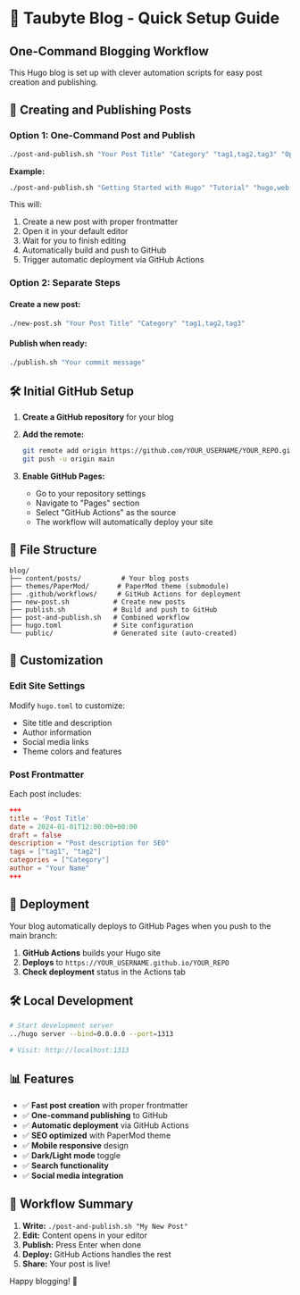 # 🚀 Taubyte Blog - Quick Setup Guide

## One-Command Blogging Workflow

This Hugo blog is set up with clever automation scripts for easy post creation and publishing.

## 📝 Creating and Publishing Posts

### Option 1: One-Command Post and Publish
```bash
./post-and-publish.sh "Your Post Title" "Category" "tag1,tag2,tag3" "Optional commit message"
```

**Example:**
```bash
./post-and-publish.sh "Getting Started with Hugo" "Tutorial" "hugo,web,static-site" "Add Hugo tutorial post"
```

This will:
1. Create a new post with proper frontmatter
2. Open it in your default editor
3. Wait for you to finish editing
4. Automatically build and push to GitHub
5. Trigger automatic deployment via GitHub Actions

### Option 2: Separate Steps

#### Create a new post:
```bash
./new-post.sh "Your Post Title" "Category" "tag1,tag2,tag3"
```

#### Publish when ready:
```bash
./publish.sh "Your commit message"
```

## 🛠️ Initial GitHub Setup

1. **Create a GitHub repository** for your blog
2. **Add the remote:**
   ```bash
   git remote add origin https://github.com/YOUR_USERNAME/YOUR_REPO.git
   git push -u origin main
   ```

3. **Enable GitHub Pages:**
   - Go to your repository settings
   - Navigate to "Pages" section
   - Select "GitHub Actions" as the source
   - The workflow will automatically deploy your site

## 📁 File Structure

```
blog/
├── content/posts/          # Your blog posts
├── themes/PaperMod/       # PaperMod theme (submodule)
├── .github/workflows/     # GitHub Actions for deployment
├── new-post.sh           # Create new posts
├── publish.sh            # Build and push to GitHub
├── post-and-publish.sh   # Combined workflow
├── hugo.toml             # Site configuration
└── public/               # Generated site (auto-created)
```

## 🎨 Customization

### Edit Site Settings
Modify `hugo.toml` to customize:
- Site title and description
- Author information
- Social media links
- Theme colors and features

### Post Frontmatter
Each post includes:
```toml
+++
title = 'Post Title'
date = 2024-01-01T12:00:00+00:00
draft = false
description = "Post description for SEO"
tags = ["tag1", "tag2"]
categories = ["Category"]
author = "Your Name"
+++
```

## 🚀 Deployment

Your blog automatically deploys to GitHub Pages when you push to the main branch:

1. **GitHub Actions** builds your Hugo site
2. **Deploys** to `https://YOUR_USERNAME.github.io/YOUR_REPO`
3. **Check deployment** status in the Actions tab

## 🛠️ Local Development

```bash
# Start development server
../hugo server --bind=0.0.0.0 --port=1313

# Visit: http://localhost:1313
```

## 📊 Features

- ✅ **Fast post creation** with proper frontmatter
- ✅ **One-command publishing** to GitHub
- ✅ **Automatic deployment** via GitHub Actions
- ✅ **SEO optimized** with PaperMod theme
- ✅ **Mobile responsive** design
- ✅ **Dark/Light mode** toggle
- ✅ **Search functionality**
- ✅ **Social media integration**

## 🎯 Workflow Summary

1. **Write:** `./post-and-publish.sh "My New Post"`
2. **Edit:** Content opens in your editor
3. **Publish:** Press Enter when done
4. **Deploy:** GitHub Actions handles the rest
5. **Share:** Your post is live!

Happy blogging! 🎉
